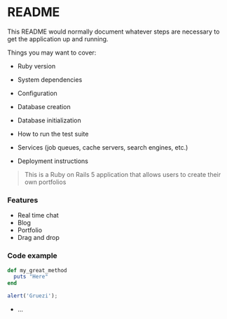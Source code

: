 # README

This README would normally document whatever steps are necessary to get the
application up and running.

Things you may want to cover:

* Ruby version

* System dependencies

* Configuration

* Database creation

* Database initialization

* How to run the test suite

* Services (job queues, cache servers, search engines, etc.)

* Deployment instructions

>This is a Ruby on Rails 5 application that allows users to create their own portfolios

### Features

- Real time chat
- Blog 
- Portfolio
- Drag and drop

### Code example

```ruby
def my_great_method
  puts "Here"
end
```

```javascript
alert('Gruezi');
```

* ...